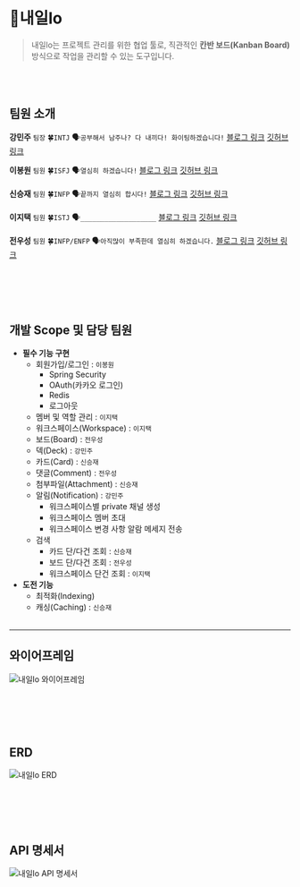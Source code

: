 # 🏃내일lo
> 내일lo는 프로젝트 관리를 위한 협업 툴로, 직관적인 **칸반 보드(Kanban Board)** 방식으로 작업을 관리할 수 있는 도구입니다.

<br><br>

## 팀원 소개
**강민주**	`팀장`	🍀`INTJ`	🗣️`공부해서 남주나? 다 내끼다! 화이팅하겠습니다!`  [블로그 링크](https://ajtwltsk.tistory.com/)	[깃허브 링크](https://github.com/MinjuKang727)	 <br>

**이봉원**	`팀원`	🍀`ISFJ`	🗣️`열심히 하겠습니다!`  [블로그 링크](https://movieid94.tistory.com/)	[깃허브 링크](https://github.com/LeeBongwon94)	 <br>	
**신승재**	`팀원`	🍀`INFP`	🗣️`끝까지 열심히 합시다!` [블로그 링크](https://durururuk.tistory.com/)	[깃허브 링크](https://github.com/durururuk)	 <br>	
**이지택**	`팀원`	🍀`ISTJ`  🗣️`___________________`     	[블로그 링크](https://diary-3.tistory.com/)	[깃허브 링크](https://github.com/jitaeklee)	 <br>	
**전우성**	`팀원`	🍀`INFP/ENFP`	🗣️`아직많이 부족한데 열심히 하겠습니다.` [블로그 링크](https://blog.naver.com/zeno9302)	[깃허브 링크](https://github.com/zenoWS/zenoWs)	 <br>


<Br><Br>
---
## 개발 Scope 및 담당 팀원
- **필수 기능 구현**
    - 회원가입/로그인 : `이봉원`
        - Spring Security
        - OAuth(카카오 로그인)
        - Redis
        - 로그아웃
    - 멤버 및 역할 관리 : `이지택`
    - 워크스페이스(Workspace) : `이지택`
    - 보드(Board) : `전우성`
    - 덱(Deck) : `강민주`
    - 카드(Card) : `신승재`
    - 댓글(Comment) : `전우성`
    - 첨부파일(Attachment) : `신승재`
    - 알림(Notification) : `강민주`
      - 워크스페이스별 private 채널 생성
      - 워크스페이스 멤버 초대
      - 워크스페이스 변경 사항 알람 메세지 전송
    - 검색
        - 카드 단/다건 조회 : `신승재`
        - 보드 단/다건 조회 : `전우성`
        - 워크스페이스 단건 조회 : `이지택`
- **도전 기능**
    - 최적화(Indexing)
    - 캐싱(Caching) : `신승재`
<br><br>
---
## 와이어프레임
![내일lo 와이어프레임](https://github.com/user-attachments/assets/8324e7c8-63ef-499f-b391-511b342565c0)

<br><Br>
---
## ERD
![내일lo ERD](https://github.com/user-attachments/assets/72622a84-8c72-471b-9ea8-c957c2ea2676)

<br><Br>
---
## API 명세서
![내일lo API 명세서](https://github.com/user-attachments/assets/f71c2f0a-6569-4a80-9fd8-b1196ac5e0f6)


